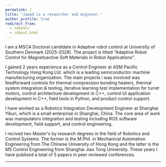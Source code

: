 ```yaml
---
permalink: /
title: "Jawad is a researcher and engineer."
author_profile: true
redirect_from: 
  - /about/
  - /about.html
---
```


I am a MSCA Doctoral candidate in Adaptive robot control at University of Southern Denmark (2025-2028). The project is titled "Adaptive Robot Control for Magnetoactive Soft Materials in Robot Applications". 

I gained 2 years experience as a Control Engineer at ASM Pacific Technology Hong Kong Ltd. which is a leading semiconductor machine manufacturing organization. The main projects i was involved was feedforward controls for thermal compression bonding heaters, thermal system integration & testing, iterative learning test implementation for turret motors, control architecture development in C++, control UI application development in C++, field tools in Python, and product control support.

I have worked as a Robotics Integration Development Engineer at Shanghai Yikun, which is a small enterprise in Shanghai, China. The core area of work was manipulators integration and testing including ROS software development, field support, and control engineering. 

I recived two Master's by research degrees in the field of Robotics and Control Systems. The former is the M.Phil. in Mechanical Automation Engineering from The Chinese University of Hong Kong and the latter is the MS Control Engineering from Shanghai Jiao Tong University. These years I have publised a total of 5 papers in peer reviewed conferences. 

---